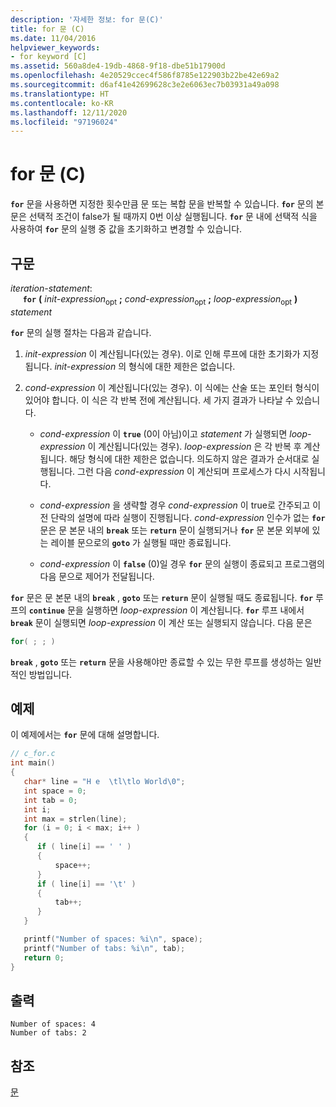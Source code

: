 ```yaml
---
description: '자세한 정보: for 문(C)'
title: for 문 (C)
ms.date: 11/04/2016
helpviewer_keywords:
- for keyword [C]
ms.assetid: 560a8de4-19db-4868-9f18-dbe51b17900d
ms.openlocfilehash: 4e20529ccec4f586f8785e122903b22be42e69a2
ms.sourcegitcommit: d6af41e42699628c3e2e6063ec7b03931a49a098
ms.translationtype: HT
ms.contentlocale: ko-KR
ms.lasthandoff: 12/11/2020
ms.locfileid: "97196024"
---
```

# <a name="for-statement-c"></a>for 문 (C)

**`for`** 문을 사용하면 지정한 횟수만큼 문 또는 복합 문을 반복할 수 있습니다. **`for`** 문의 본문은 선택적 조건이 false가 될 때까지 0번 이상 실행됩니다. **`for`** 문 내에 선택적 식을 사용하여 **`for`** 문의 실행 중 값을 초기화하고 변경할 수 있습니다.

## <a name="syntax"></a>구문

*iteration-statement*:<br/>
&nbsp;&nbsp;&nbsp;&nbsp; **`for`** **(** *init-expression*<sub>opt</sub> **;** *cond-expression*<sub>opt</sub> **;** *loop-expression*<sub>opt</sub> **)** *statement*

**`for`** 문의 실행 절차는 다음과 같습니다.

1. *init-expression* 이 계산됩니다(있는 경우). 이로 인해 루프에 대한 초기화가 지정됩니다. *init-expression* 의 형식에 대한 제한은 없습니다.

1. *cond-expression* 이 계산됩니다(있는 경우). 이 식에는 산술 또는 포인터 형식이 있어야 합니다. 이 식은 각 반복 전에 계산됩니다. 세 가지 결과가 나타날 수 있습니다.

   - *cond-expression* 이 **`true`** (0이 아님)이고 *statement* 가 실행되면 *loop-expression* 이 계산됩니다(있는 경우). *loop-expression* 은 각 반복 후 계산됩니다. 해당 형식에 대한 제한은 없습니다. 의도하지 않은 결과가 순서대로 실행됩니다. 그런 다음 *cond-expression* 이 계산되며 프로세스가 다시 시작됩니다.

   - *cond-expression* 을 생략할 경우 *cond-expression* 이 true로 간주되고 이전 단락의 설명에 따라 실행이 진행됩니다. *cond-expression* 인수가 없는 **`for`** 문은 문 본문 내의 **`break`** 또는 **`return`** 문이 실행되거나 **`for`** 문 본문 외부에 있는 레이블 문으로의 **`goto`** 가 실행될 때만 종료됩니다.

   - *cond-expression* 이 **`false`** (0)일 경우 **`for`** 문의 실행이 종료되고 프로그램의 다음 문으로 제어가 전달됩니다.

**`for`** 문은 문 본문 내의 **`break`** , **`goto`** 또는 **`return`** 문이 실행될 때도 종료됩니다. **`for`** 루프의 **`continue`** 문을 실행하면 *loop-expression* 이 계산됩니다. **`for`** 루프 내에서 **`break`** 문이 실행되면 *loop-expression* 이 계산 또는 실행되지 않습니다. 다음 문은

```C
for( ; ; )
```

**`break`** , **`goto`** 또는 **`return`** 문을 사용해야만 종료할 수 있는 무한 루프를 생성하는 일반적인 방법입니다.

## <a name="example"></a>예제

이 예제에서는 **`for`** 문에 대해 설명합니다.

```C
// c_for.c
int main()
{
   char* line = "H e  \tl\tlo World\0";
   int space = 0;
   int tab = 0;
   int i;
   int max = strlen(line);
   for (i = 0; i < max; i++ )
   {
      if ( line[i] == ' ' )
      {
          space++;
      }
      if ( line[i] == '\t' )
      {
          tab++;
      }
   }

   printf("Number of spaces: %i\n", space);
   printf("Number of tabs: %i\n", tab);
   return 0;
}
```

## <a name="output"></a>출력

```Output
Number of spaces: 4
Number of tabs: 2
```

## <a name="see-also"></a>참조

[문](../c-language/statements-c.md)
